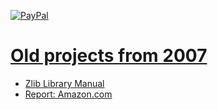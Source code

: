 [![PayPal](https://img.shields.io/badge/%24-paypal-f39c12.svg)][paypal-donations]

# [Old projects from 2007](https://andromedarabbit.github.io/old-projects)

* [Zlib Library Manual](https://andromedarabbit.github.io/old-projects/src/zip/index.html)
* [Report: Amazon.com](https://andromedarabbit.github.io/old-projects/src/amazon/index.html)


[paypal-donations]: https://www.paypal.com/cgi-bin/webscr?cmd=_donations&business=VG4JMPL7SDBGG&lc=KR&item_name=andromedarabbit%2fmybatis%2dpagination&item_number=mybatis%2dpagination&currency_code=USD&bn=PP%2dDonationsBF%3abtn_donateCC_LG%2egif%3aNonHosted

